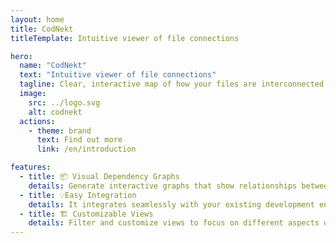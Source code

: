 ```yaml
---
layout: home
title: CodNekt
titleTemplate: Intuitive viewer of file connections

hero:
  name: "CodNekt"
  text: "Intuitive viewer of file connections"
  tagline: Clear, interactive map of how your files are interconnected
  image:
    src: ../logo.svg
    alt: codnekt
  actions:
    - theme: brand
      text: Find out more
      link: /en/introduction

features:
  - title: 📦 Visual Dependency Graphs
    details: Generate interactive graphs that show relationships between project files
  - title: 💡Easy Integration
    details: It integrates seamlessly with your existing development environment
  - title: 🏗 Customizable Views
    details: Filter and customize views to focus on different aspects of your project structure
---
```

